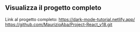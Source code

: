 ## Visualizza il progetto completo

Link al progetto completo: https://dark-mode-tutorial.netlify.app/
https://github.com/MaurizioAba/Project-React_v18.git